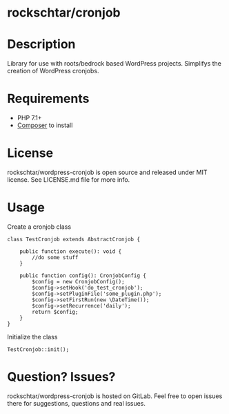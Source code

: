 # rockschtar/cronjob

# Description

Library for use with roots/bedrock based WordPress projects. Simplifys the creation of WordPress cronjobs.

# Requirements

  - PHP 7.1+
  - [Composer](https://getcomposer.org/) to install

# License

rockschtar/wordpress-cronjob is open source and released under MIT license. See LICENSE.md file for more info.

# Usage

Create a cronjob class

    class TestCronjob extends AbstractCronjob {

        public function execute(): void {
            //do some stuff
        }

        public function config(): CronjobConfig {
            $config = new CronjobConfig();
            $config->setHook('do_test_cronjob');
            $config->setPluginFile('some_plugin.php');
            $config->setFirstRun(new \DateTime());
            $config->setRecurrence('daily');
            return $config;
        }
    }

Initialize the class

    TestCronjob::init();


# Question? Issues?

rockschtar/wordpress-cronjob is hosted on GitLab. Feel free to open issues there for suggestions, questions and real issues.
